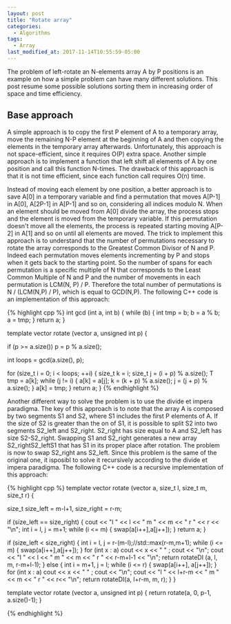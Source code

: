 ```yaml
---
layout: post
title: "Rotate array"
categories:
  - Algorithms
tags:
  - Array
last_modified_at: 2017-11-14T10:55:59-05:00
---
```


The problem of left-rotate an N-elements array A by P positions is an example on how a simple problem can have many different solutions. This post resume some possible solutions sorting them in increasing order of space and time efficiency. 

## Base approach
A simple approach is to copy the first P element of A to a temporary array, move the remaining N-P element at the beginning of A and then copying the elements in the temporary array afterwards. Unfortunately, this approach is not space-efficient, since it requires O(P) extra space. Another simple approach is to implement a function that left shift all elements of A by one position and call this function N-times. The drawback of this approach is that it is not time efficient, since each function call requires O(n) time.

Instead of moving each element by one position, a better approach is to save A[0] in a temporary variable and find a permutation that moves A[P-1] in A[0], A[2P-1] in A[P-1] and so on, considering all indices modulo N. When an element should be moved from A[0] divide the array, the process stops and the element is moved from the temporary variable. If this permutation doesn't move all the elements, the process is repeated starting moving A[P-2] in A[1] and so on until all elements are moved. The trick to implement this approach is to understand that the number of permutations necessary to rotate the array corresponds to the Greatest Common Divisor of N and P. Indeed each permutation moves elements incrementing by P and stops when it gets back to the starting point. So the number of spans for each permutation is a specific multiple of N that corresponds to the Least Common Multiple of N and P and the number of movements in each permutation is LCM(N, P) / P. Therefore the total number of permutations is N / (LCM(N,P) / P), which is equal to GCD(N,P). The following C++ code is an implementation of this approach:

{% highlight cpp %} 
int gcd (int a, int b) {
  while (b) {
    int tmp = b;
    b = a % b;
    a = tmp;
  }
  return a;
}

template <typename T>
vector<T> rotate (vector<T> a, unsigned int p) {

  if (p >= a.size()) p = p % a.size();

  int loops = gcd(a.size(), p);

  for (size_t i = 0; i < loops; ++i) {
    size_t k = i;
    size_t j = (i + p) % a.size();
    T tmp = a[k];
    while (j != i) {
      a[k] = a[j];
      k = (k + p) % a.size();
      j = (j + p) % a.size();
    }
    a[k] = tmp;
  }
  return a;
} 
{% endhighlight %}

Another different way to solve the problem is to use the divide et impera paradigma. The key of this approach is to note that the array A is composed by two segments S1 and S2, where S1 includes the first P elements of A. If the size of S2 is greater than the on of S1, it is possible to split S2 into two segments S2_left and S2_right. S2_right has size equal to A and S2_left has size S2-S2_right. Swapping S1 and S2_right generates a new array S2_rightS2_leftS1 that has S1 in its proper place after rotation. The problem is now to swap S2_right ans S2_left. Since this problem is the same of the original one, it isposibl to solve it recursively according to the divide et impera paradigma. The following C++ code is a recursive implementation of this approach:

{% highlight cpp %} 
template <typename T>
vector<T> rotate (vector<T> a, size_t l, size_t m, size_t r) {
  
  size_t size_left = m-l+1, size_right = r-m;
  
  if (size_left == size_right) {
    cout << "l " << l << " m " << m << " r " << r << "\n";
    int i = l, j = m+1;
    while (i <= m) {
      swap(a[i++],a[j++]);
    }
    return a;
  }
  
  if (size_left < size_right) {
    int i = l, j = r-(m-l);//std::max(r-m,m+1);
    while (i <= m) {
      swap(a[i++],a[j++]);
    }
    for (int x : a) cout << x << " " ;
    cout << "\n";
    cout << "l " << l << " m " << m << " r " << r-m+l-1 << "\n";
    return rotateDI (a, l, m, r-m+l-1);
  }
  else {
    int i = m+1, j = l;
    while (i <= r) {
      swap(a[i++], a[j++]);
    }
    for (int x : a) cout << x << " " ;
    cout << "\n";
    cout << "l " << l+r-m << " m " << m << " r " << r<< "\n";
    return rotateDI(a, l+r-m, m, r);
  }
}

template <typename T>
vector<T> rotate (vector<T> a, unsigned int p) {
  return rotate(a, 0, p-1, a.size()-1);
}
  
{% endhighlight %}
